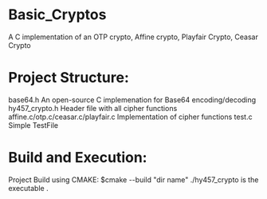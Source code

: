 # Basic_Cryptos
A C implementation of an OTP crypto, Affine crypto, Playfair Crypto, Ceasar Crypto
# Project Structure:
base64.h An open-source C implemenation for Base64 encoding/decoding
hy457_crypto.h Header file with all cipher functions
affine.c/otp.c/ceasar.c/playfair.c Implementation of cipher functions
test.c Simple TestFile

# Build and Execution:
Project Build using CMAKE:
$cmake --build "dir name"
./hy457_crypto is the executable
 .
